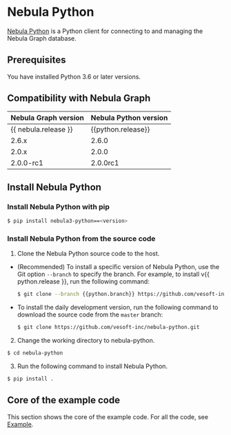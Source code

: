 # Nebula Python

[Nebula Python](https://github.com/vesoft-inc/nebula-python) is a Python client for connecting to and managing the Nebula Graph database.

## Prerequisites

You have installed Python 3.6 or later versions.

## Compatibility with Nebula Graph

|Nebula Graph version|Nebula Python version|
|:---|:---|
|{{ nebula.release }}|{{python.release}}|
|2.6.x|2.6.0|
|2.0.x|2.0.0|
|2.0.0-rc1|2.0.0rc1|

## Install Nebula Python

### Install Nebula Python with pip

```bash
$ pip install nebula3-python==<version>
```

### Install Nebula Python from the source code

1. Clone the Nebula Python source code to the host.

  - (Recommended) To install a specific version of Nebula Python, use the Git option `--branch` to specify the branch. For example, to install v{{ python.release }}, run the following command:

    ```bash
    $ git clone --branch {{python.branch}} https://github.com/vesoft-inc/nebula-python.git
    ```

  - To install the daily development version, run the following command to download the source code from the `master` branch:

    ```bash
    $ git clone https://github.com/vesoft-inc/nebula-python.git
    ```

2. Change the working directory to nebula-python.

  ```bash
  $ cd nebula-python
  ```

3. Run the following command to install Nebula Python.

  ```bash
  $ pip install .
  ```

## Core of the example code

This section shows the core of the example code. For all the code, see [Example](https://github.com/vesoft-inc/nebula-python/tree/{{python.branch}}/example).
